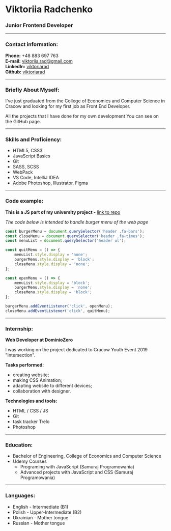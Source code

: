 # Viktoriia Radchenko
### Junior Frontend Developer

---

### Contact information:

**Phone:** +48 883 697 763<br>
**E-mail:** viktoriia.rad@gmail.com<br>
**LinkedIn:** [viktoriarad](https://www.linkedin.com/in/viktoriarad/)<br>
**Github:** [viktoriarad](https://github.com/viktoriarad)<br>

---

### Briefly About Myself:

I've just graduated from the College of Economics and Computer Science in
Cracow and looking for my first job as Front End Developer.

All the projects that I have done for my own development You can see on the
GitHub page.

---

### Skills and Proficiency:

- HTML5, CSS3
- JavaScript Basics
- Git
- SASS, SCSS
- WebPack
- VS Code, IntelliJ IDEA
- Adobe Photoshop, Illustrator, Figma

---

### Code example:

**This is a JS part of my university project -** [link to repo](https://github.com/viktoriarad/burger-proj)

*The code below is intended to handle burger menu of the web page*

```javascript
const burgerMenu = document.querySelector('header .fa-bars');
const closeMenu = document.querySelector('header .fa-times');
const menuList = document.querySelector('header ul');

const quitMenu = () => {
    menuList.style.display = 'none';
    burgerMenu.style.display = 'block';
    closeMenu.style.display = 'none';
};

const openMenu = () => {
    menuList.style.display = 'block';
    burgerMenu.style.display = 'none';
    closeMenu.style.display = 'block';
};

burgerMenu.addEventListener('click', openMenu);
closeMenu.addEventListener('click', quitMenu);
```

---

### Internship:
**Web Developer at DominioZero**

I was working on the project dedicated to Cracow Youth Event 2019 "Intersection".

**Tasks performed:**
- creating website;
- making CSS Animation;
- adapting website to different devices;
- collaboration with designer.

**Technologies and tools:**
- HTML / CSS / JS
- Git
- task tracker Trelo
- Photoshop
 
---

### Education:

- Bachelor of Engineering, College of Economics and Computer Science
- Udemy Courses
    - Programing with JavaScript (Samuraj Programowania)
    - Advanced projects with JavaScript and CSS (Samuraj Programowania)

---

### Languages:

- English - Intermediate (B1)
- Polish  - Upper-Intermediate (B2)
- Ukrainian - Mother tongue
- Russian - Mother tongue